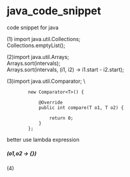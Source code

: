 # java_code_snippet
code snippet for java

(1) import java.util.Collections; \
Collections.emptyList();

(2)import java.util.Arrays;\
Arrays.sort(intervals);\
Arrays.sort(intervals, (i1, i2) -> i1.start - i2.start);

(3)import java.util.Comparator; \
```
		new Comparator<T>() {

			@Override
			public int compare(T o1, T o2) {
				
				return 0;
			}
		};
```
better use lambda expression 
##### (o1,o2 -> {})


(4)
